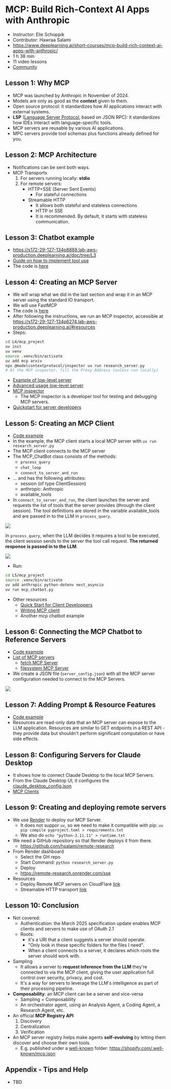 # MCP: Build Rich-Context AI Apps with Anthropic

- Instructor: Elie Schoppik
- Contributor: Hawraa Salami
- <https://www.deeplearning.ai/short-courses/mcp-build-rich-context-ai-apps-with-anthropic/>
- 1 h 38 min
- 11 video lessons
- [Community](https://community.deeplearning.ai/c/short-course-q-a/mcp-build-rich-context-ai-apps-with-anthropic/525)


## Lesson 1: Why MCP

- MCP was launched by Anthropic in November of 2024.
- Models are only as good as the **context** given to them.
- Open source protocol: it standardizes how AI applications interact with external systems.
- **LSP** ([Language Server Protocol](https://microsoft.github.io/language-server-protocol/), based on JSON RPC): it standardizes how IDEs interact with language-specific tools.
- MCP servers are reusable by various AI applications.
- MPC servers provide tool schemas plus functions already defined for you.

## Lesson 2: MCP Architecture

- Notifications can be sent both ways.
- MCP Transports
    1. For servers running locally: **stdio**
    2. For remote servers:
        - HTTP+SSE (Server Sent Events)
            - For stateful connections
        - Streamable HTTP
            - It allows both stateful and stateless connections
            - HTTP or SSE
            - It is recommended. By default, it starts with stateless communication.

## Lesson 3: Chatbot example

- <https://s172-29-127-134p8888.lab-aws-production.deeplearning.ai/doc/tree/L3>
- [Guide on how to implement tool use](https://docs.anthropic.com/en/docs/agents-and-tools/tool-use/overview#how-to-implement-tool-use)
- The code is [here](./mcp-course-by-anthropic/L3_Chatbot_Example_MCP_Antrhopic_course.ipynb)

## Lesson 4: Creating an MCP Server

- We will wrap what we did in the last section and wrap it in an MCP server using the standard IO transport.
- We will use FastMCP
- The code is [here](./mcp-course-by-anthropic/L4_Creating_an_MCP_server_Antrhopic_course.ipynb)
- After following the instructions, we run an MCP inspector, accessible at <https://s172-29-127-134p6274.lab-aws-production.deeplearning.ai/#resources>
- Steps:

```bash
cd L4/mcp_project
uv init
uv venv
source .venv/bin/activate
uv add mcp arxiv
npx @modelcontextprotocol/inspector uv run research_server.py
# At the MCP inspector, fill the Proxy Address (unless run locally)
```

- [Example of low-level server](https://github.com/modelcontextprotocol/python-sdk/blob/main/examples/servers/simple-tool/mcp_simple_tool/server.py)
- [Advanced usage low-level server](https://github.com/modelcontextprotocol/python-sdk/blob/main/README.md#advanced-usage)
- [MCP inspector](https://github.com/modelcontextprotocol/inspector)
  - The MCP inspector is a developer tool for testing and debugging MCP servers.
- [Quickstart for server developers](https://modelcontextprotocol.io/quickstart/server)

## Lesson 5: Creating an MCP Client


- [Code example](mcp-course-by-anthropic/L5_MCP_Client_Anthropic_course.ipynb)
- In the example, the MCP client starts a local MCP server with `uv run research_server.py`
- The MCP client connects to the MCP server
- The MCP_ChatBot class consists of the methods:
  - `process_query`
  - `chat_loop`
  - `connect_to_server_and_run`
- ... and has the following attributes:
  - session (of type ClientSession)
  - anthropic: Anthropic
  - available_tools
- In `connect_to_server_and_run`, the client launches the server and requests the list of tools that the server provides (through the client session). The tool definitions are stored in the variable available_tools and are passed in to the LLM in `process_query`.

![](mcp-course-by-anthropic/L5_MCP_Client_diagram.png)

In `process_query`, when the LLM decides it requires a tool to be executed, the client session sends to the server the tool call request. **The returned response is passed in to the LLM**.

![](mcp-course-by-anthropic/L5_MCP_Client_calls_to_MCP_Server.png)

- Run:
```bash
cd L5/mcp_project
source .venv/bin/activate
uv add anthropic python-dotenv nest_asyncio
uv run mcp_chatbot.py
```
- Other resources
  - [Quick Start for Client Developpers](https://modelcontextprotocol.io/quickstart/client)
  - [Writing MCP client](https://github.com/modelcontextprotocol/python-sdk/blob/main/examples/clients/simple-chatbot/mcp_simple_chatbot/main.py)  
  - Another mcp chatbot example

## Lesson 6: Connecting the MCP Chatbot to Reference Servers

- [Code example](mcp-course-by-anthropic/L6_Connect_to_MCP_reference_servers_Anthropic_course.ipynb)
- [List of MCP servers](https://github.com/modelcontextprotocol/servers)
  - [fetch MCP Server](https://github.com/modelcontextprotocol/servers/tree/main/src/fetch)
  - [filesystem MCP Server](https://github.com/modelcontextprotocol/servers/tree/main/src/filesystem)
- We create a JSON file (`server_config.json`) with all the MCP server configuration needed to connect to the MCP Servers.

![](mcp-course-by-anthropic/L6_Connect_to_multiple_MCP_Servers.png)

## Lesson 7: Adding Prompt & Resource Features

- [Code example](mcp-course-by-anthropic/L7_Adding_Prompt_and_Resource_features.ipynb)
- Resources are read-only data that an MCP server can expose to the LLM application. Resources are similar to GET endpoints in a REST API - they provide data but shouldn't perform significant computation or have side effects.

## Lesson 8: Configuring Servers for Claude Desktop

- It shows how to connect Claude Desktop to the local MCP Servers.
- From the Claude Desktop UI, it configures the [claude_desktop_config.json](./mcp-course-by-anthropic/claude_desktop_config.json)
- [MCP Clients](https://modelcontextprotocol.io/clients)

## Lesson 9: Creating and deploying remote servers

- We use [Render](https://render.com/) to deploy our MCP Server.
  - It does not suppor `uv`, so we need to make it compatible with pip: `uv pip compile pyproject.toml > requirements.txt`
  - We also do `echo "python-3.11.11" > runtime.txt`
- We need a GitHub repository so that Render deploys it from there.  
  - https://github.com/hsalami/remote-research
- From Render dashboard
  - Select the GH repo
  - Start Command: `python research_server.py`
  - Deploy
  - https://remote-research.onrender.com/sse
- Resources
  - Deploy Remote MCP servers on CloudFlare [link](https://developers.cloudflare.com/agents/guides/remote-mcp-server/)
  - Streamable HTTP transport [link](https://github.com/modelcontextprotocol/python-sdk/blob/main/README.md#streamable-http-transport)

## Lesson 10: Conclusion

- Not covered:
  - Authentication: the March 2025 specification update enables MCP clients and servers to make use of OAuth 2.1
  - Roots: 
    - it's a URI that a client suggests a server should operate.
    - "Only look in these specific folders for the files I need".
    - When a client connects to a server, it declares which roots the server should work with.
- Sampling
  - It allows a server to **request inference from the LLM** they're connected to via the MCP client, giving the user application full control over security, privacy, and cost.
  - It's a way for servers to leverage the LLM's intelligence as part of their processing pipeline.
- **Composability**: an MCP client can be a server and vice-versa
  - Sampling + Composability
  - An orchestrator agent, using an Analysis Agent, a Coding Agent, a Research Agent, etc.
- An official **MCP Registry API**
  1. Discovery
  2. Centralization
  3. Verification
- An MCP server registry helps make agents **self-evolving** by letting them discover and choose their own tools.
  - E.g. published under a [well-known](https://en.wikipedia.org/wiki/Well-known_URI) folder: https://shopify.com/.well-known/mcp.json


## Appendix - Tips and Help

- TBD
